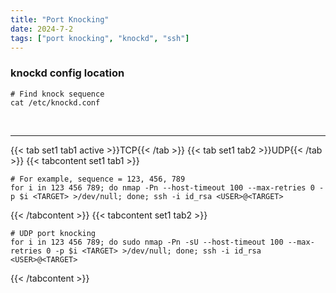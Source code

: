 ```yaml
---
title: "Port Knocking"
date: 2024-7-2
tags: ["port knocking", "knockd", "ssh"]
---
```


### knockd config location

<div>

```console
# Find knock sequence
cat /etc/knockd.conf
```

</div>

<br>

---

{{< tab set1 tab1 active >}}TCP{{< /tab >}}
{{< tab set1 tab2 >}}UDP{{< /tab >}}
{{< tabcontent set1 tab1 >}}

<div>

```console
# For example, sequence = 123, 456, 789
for i in 123 456 789; do nmap -Pn --host-timeout 100 --max-retries 0 -p $i <TARGET> >/dev/null; done; ssh -i id_rsa <USER>@<TARGET>
```

</div>

{{< /tabcontent >}}
{{< tabcontent set1 tab2 >}}

<div>

```console
# UDP port knocking
for i in 123 456 789; do sudo nmap -Pn -sU --host-timeout 100 --max-retries 0 -p $i <TARGET> >/dev/null; done; ssh -i id_rsa <USER>@<TARGET>
```

</div>

{{< /tabcontent >}}

<br>